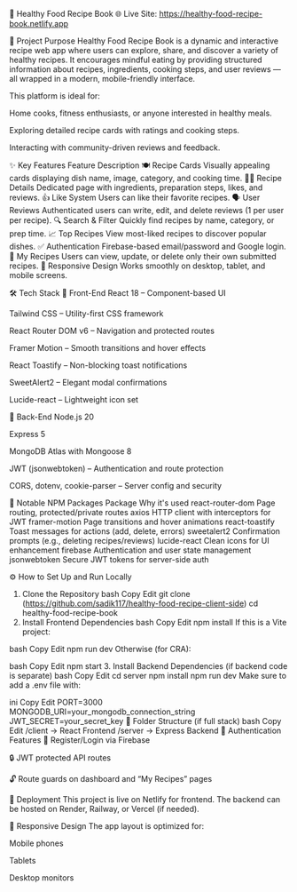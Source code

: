 🥗 Healthy Food Recipe Book
🌐 Live Site:
https://healthy-food-recipe-book.netlify.app

🎯 Project Purpose
Healthy Food Recipe Book is a dynamic and interactive recipe web app where users can explore, share, and discover a variety of healthy recipes. It encourages mindful eating by providing structured information about recipes, ingredients, cooking steps, and user reviews — all wrapped in a modern, mobile-friendly interface.

This platform is ideal for:

Home cooks, fitness enthusiasts, or anyone interested in healthy meals.

Exploring detailed recipe cards with ratings and cooking steps.

Interacting with community-driven reviews and feedback.

✨ Key Features
Feature	Description
🍽️ Recipe Cards	Visually appealing cards displaying dish name, image, category, and cooking time.
🧑‍🍳 Recipe Details	Dedicated page with ingredients, preparation steps, likes, and reviews.
👍 Like System	Users can like their favorite recipes.
🗣️ User Reviews	Authenticated users can write, edit, and delete reviews (1 per user per recipe).
🔍 Search & Filter	Quickly find recipes by name, category, or prep time.
📈 Top Recipes	View most-liked recipes to discover popular dishes.
✅ Authentication	Firebase-based email/password and Google login.
🧾 My Recipes	Users can view, update, or delete only their own submitted recipes.
📱 Responsive Design	Works smoothly on desktop, tablet, and mobile screens.

🛠️ Tech Stack
🔹 Front-End
React 18 – Component-based UI

Tailwind CSS – Utility-first CSS framework

React Router DOM v6 – Navigation and protected routes

Framer Motion – Smooth transitions and hover effects

React Toastify – Non-blocking toast notifications

SweetAlert2 – Elegant modal confirmations

Lucide-react – Lightweight icon set

🔸 Back-End
Node.js 20

Express 5

MongoDB Atlas with Mongoose 8

JWT (jsonwebtoken) – Authentication and route protection

CORS, dotenv, cookie-parser – Server config and security

🔑 Notable NPM Packages
Package	Why it's used
react-router-dom	Page routing, protected/private routes
axios	HTTP client with interceptors for JWT
framer-motion	Page transitions and hover animations
react-toastify	Toast messages for actions (add, delete, errors)
sweetalert2	Confirmation prompts (e.g., deleting recipes/reviews)
lucide-react	Clean icons for UI enhancement
firebase	Authentication and user state management
jsonwebtoken	Secure JWT tokens for server-side auth

⚙️ How to Set Up and Run Locally
1. Clone the Repository
bash
Copy
Edit
git clone (https://github.com/sadik117/healthy-food-recipe-client-side)
cd healthy-food-recipe-book
2. Install Frontend Dependencies
bash
Copy
Edit
npm install
If this is a Vite project:

bash
Copy
Edit
npm run dev
Otherwise (for CRA):

bash
Copy
Edit
npm start
3. Install Backend Dependencies (if backend code is separate)
bash
Copy
Edit
cd server
npm install
npm run dev
Make sure to add a .env file with:

ini
Copy
Edit
PORT=3000
MONGODB_URI=your_mongodb_connection_string
JWT_SECRET=your_secret_key
📁 Folder Structure (if full stack)
bash
Copy
Edit
/client     → React Frontend
/server     → Express Backend
🧪 Authentication Features
🔐 Register/Login via Firebase

🔒 JWT protected API routes

🔓 Route guards on dashboard and “My Recipes” pages

🚀 Deployment
This project is live on Netlify for frontend. The backend can be hosted on Render, Railway, or Vercel (if needed).

📱 Responsive Design
The app layout is optimized for:

Mobile phones

Tablets

Desktop monitors
